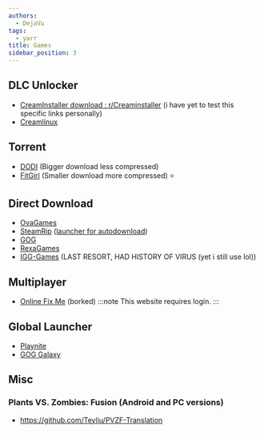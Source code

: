 ```yaml
---
authors:
  - DejaVu
tags:
  - yarr
title: Games
sidebar_position: 3
---
```


## DLC Unlocker
- [CreamInstaller download : r/Creaminstaller](https://www.reddit.com/r/Creaminstaller/comments/1h9mqjr/creaminstaller_download/) (i have yet to test this specific links personally)
- [Creamlinux](https://github.com/Novattz/creamlinux-installer)
## Torrent
- [DODI](https://dodi-repacks.site/) (Bigger download less compressed)
- [FitGirl](http://fitgirl-repacks.site/) (Smaller download more compressed) ⭐
## Direct Download
- [OvaGames](https://www.ovagames.com/)
- [SteamRip](https://steamrip.com/) ([launcher for autodownload](https://ascendara.app/))
- [GOG](https://gog-games.to/)
- [RexaGames](https://rexagames.com/)
- [IGG-Games](https://igg-games.com/) (LAST RESORT, HAD HISTORY OF VIRUS (yet i still use lol))
## Multiplayer
- [Online Fix Me](https://online-fix.me/) (borked)
:::note
This website requires login.
:::
## Global Launcher
- [Playnite](https://playnite.link/)
- [GOG Galaxy](https://gog-games.to/)
## Misc
### Plants VS. Zombies: Fusion (Android and PC versions)
- https://github.com/Teyliu/PVZF-Translation